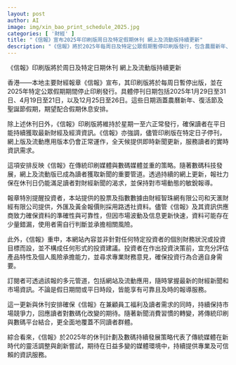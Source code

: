 ```yaml
---
layout: post
author: AI
image: img/xin_bao_print_schedule_2025.jpg
categories: [ '財經' ]
title: "《信報》宣布2025年印刷版周日及特定假期休刊 網上及流動版持續更新"
description: "《信報》將於2025年每周日及特定公眾假期暫停印刷版發行，包含農曆新年、復活節及聖誕節假期；網上及流動版新聞服務將保持全天候正常運作，確保讀者持續獲取最新財經資訊，同時提醒投資者留意資訊來源與風險承擔。"
---
```

《信報》印刷版將於周日及特定日期休刊 網上及流動版持續更新

香港——本地主要財經報章《信報》宣布，其印刷版將於每周日暫停出版，並在2025年特定公眾假期期間停止印刷發行。具體停刊日期包括2025年1月29日至31日、4月19日至21日，以及12月25日至26日。這些日期涵蓋農曆新年、復活節及聖誕節假期，期望配合假期休息安排。

除上述休刊日外，《信報》印刷版將維持於星期一至六正常發行，確保讀者在平日能持續獲取最新財經及經濟資訊。《信報》亦強調，儘管印刷版在特定日子停刊，網上版及流動應用版本仍會正常運作，全天候提供即時新聞更新，服務讀者的實時資訊需求。

這項安排反映《信報》在傳統印刷媒體與數碼媒體並重的策略。隨著數碼科技發展，網上及流動版已成為讀者獲取新聞的重要管道。透過持續的網上更新，報社力保在休刊日仍能滿足讀者對財經新聞的渴求，並保持對市場動態的敏銳報導。

報章特別提醒投資者，本站提供的股票及指數數據由財經智珠網有限公司和天滙財經有限公司提供，外匯及黃金報價則採用路透社資料。儘管《信報》及其資訊供應商致力確保資料的準確性與可靠性，但因市場波動及信息更新快速，資料可能存在少量錯漏，使用者需自行判斷並承擔相關風險。

此外，《信報》重申，本網站內容並非針對任何特定投資者的個別財務狀況或投資目標而設，並不構成任何形式的投資建議。投資者在作出投資決策前，宜充分評估產品特性及個人風險承擔能力，並尋求專業財務意見，確保投資行為合適自身需要。

訂閱者可透過該報的多元管道，包括網站及流動應用，隨時掌握最新的財經新聞和市場資訊。不論是假日期間或平日時段，皆能享有可靠且及時的報導服務。

這一更新與休刊安排確保《信報》在兼顧員工福利及讀者需求的同時，持續保持市場競爭力，回應讀者對數碼化改變的期待。隨著新聞消費習慣的轉變，將傳統印刷與數碼平台結合，更全面地覆蓋不同讀者群體。

綜合看來，《信報》於2025年的休刊計劃及數碼持續發展策略代表了傳統媒體在新時代的靈活調整與創新嘗試，期待在日益多變的媒體環境中，持續提供專業及可信賴的資訊服務。